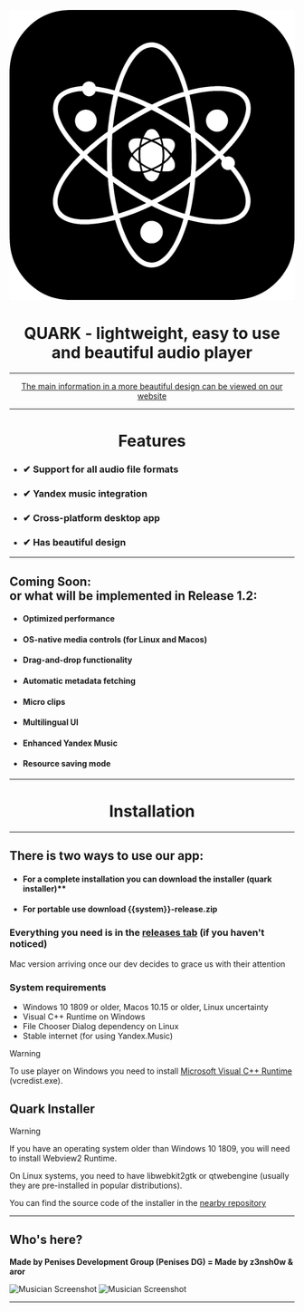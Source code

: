 <p align="center">  
  <img width="512" height="512" src="https://raw.githubusercontent.com/z3nsh0w/QUARK/refs/heads/main/assets/icon512.png">  
</p>  

<h1 align="center" >  
  QUARK - lightweight, easy to use and beautiful audio player   
</h1>  

---

<div align="center">
  <a href="https://quarkaudio.github.io/">
    The main information in a more beautiful design can be viewed on our website
  </a>
</div>  

---

<h1 align="center">Features</h1>  

 + ### ✔ Support for all audio file formats  
 + ### ✔ Yandex music integration  
 + ### ✔ Cross-platform desktop app  
 + ### ✔ Has beautiful design  

---  
 
## Coming Soon:  <br>or what will be implemented in Release 1.2:  

 + #### **Optimized performance**  
 + #### **OS-native media controls (for Linux and Macos)**  
 + #### **Drag-and-drop functionality**  
 + #### **Automatic metadata fetching**
 + #### **Micro clips**  
 + #### **Multilingual UI**
 + #### **Enhanced Yandex Music**  
 + #### **Resource saving mode**

---

<h1 align="center">Installation</h1>  

---
<h2 align="left">There is two ways to use our app:</h2>  

 + #### For a complete installation you can download the installer (quark installer)** 
 + #### For portable use download {{system}}-release.zip  

### Everything you need is in the [releases tab](https://github.com/z3nsh0w/QUARK/releases) (if you haven't noticed)

Mac version arriving once our dev decides to grace us with their attention 

### System requirements  
 + Windows 10 1809 or older, Macos 10.15 or older, Linux uncertainty
 + Visual C++ Runtime on Windows  
 + File Chooser Dialog dependency on Linux
 + Stable internet (for using Yandex.Music)

 > [!WARNING]
 > To use player on Windows you need to install [Microsoft Visual C++ Runtime](https://aka.ms/vs/17/release/vc_redist.x64.exe) (vcredist.exe).  

<h2 align="left">Quark Installer</h2>

 > [!WARNING]  
 > If you have an operating system older than Windows 10 1809, you will need to install Webview2 Runtime.
 > 
 > On Linux systems, you need to have libwebkit2gtk or qtwebengine (usually they are pre-installed in popular distributions).  

  You can find the source code of the installer in the [nearby repository](https://github.com/z3nsh0w/quark-installer/)

---

## Who's here?
**Made by Penises Development Group (Penises DG) = Made by z3nsh0w & aror**
  
![Musician Screenshot](appphoto.png)
![Musician Screenshot](appphoto1.png)

---
